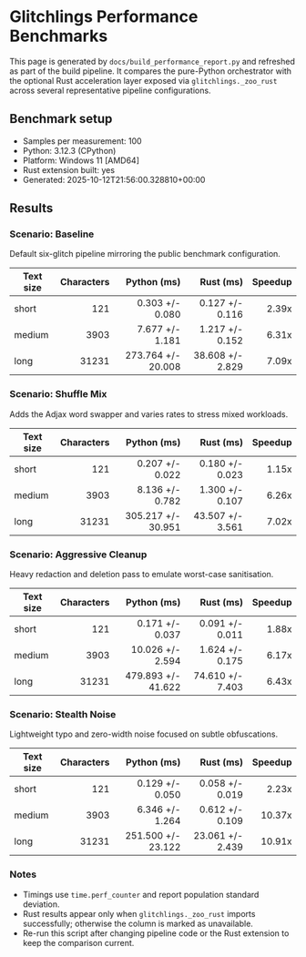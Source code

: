 # Glitchlings Performance Benchmarks

This page is generated by `docs/build_performance_report.py` and refreshed as part of the build pipeline. It compares the pure-Python orchestrator with the optional Rust acceleration layer exposed via `glitchlings._zoo_rust` across several representative pipeline configurations.

## Benchmark setup

- Samples per measurement: 100
- Python: 3.12.3 (CPython)
- Platform: Windows 11 [AMD64]
- Rust extension built: yes
- Generated: 2025-10-12T21:56:00.328810+00:00

## Results

### Scenario: Baseline

Default six-glitch pipeline mirroring the public benchmark configuration.

| Text size | Characters | Python (ms) | Rust (ms) | Speedup |
| --- | ---: | ---: | ---: | ---: |
| short | 121 | 0.303 +/- 0.080 | 0.127 +/- 0.116 | 2.39x |
| medium | 3903 | 7.677 +/- 1.181 | 1.217 +/- 0.152 | 6.31x |
| long | 31231 | 273.764 +/- 20.008 | 38.608 +/- 2.829 | 7.09x |

### Scenario: Shuffle Mix

Adds the Adjax word swapper and varies rates to stress mixed workloads.

| Text size | Characters | Python (ms) | Rust (ms) | Speedup |
| --- | ---: | ---: | ---: | ---: |
| short | 121 | 0.207 +/- 0.022 | 0.180 +/- 0.023 | 1.15x |
| medium | 3903 | 8.136 +/- 0.782 | 1.300 +/- 0.107 | 6.26x |
| long | 31231 | 305.217 +/- 30.951 | 43.507 +/- 3.561 | 7.02x |

### Scenario: Aggressive Cleanup

Heavy redaction and deletion pass to emulate worst-case sanitisation.

| Text size | Characters | Python (ms) | Rust (ms) | Speedup |
| --- | ---: | ---: | ---: | ---: |
| short | 121 | 0.171 +/- 0.037 | 0.091 +/- 0.011 | 1.88x |
| medium | 3903 | 10.026 +/- 2.594 | 1.624 +/- 0.175 | 6.17x |
| long | 31231 | 479.893 +/- 41.622 | 74.610 +/- 7.403 | 6.43x |

### Scenario: Stealth Noise

Lightweight typo and zero-width noise focused on subtle obfuscations.

| Text size | Characters | Python (ms) | Rust (ms) | Speedup |
| --- | ---: | ---: | ---: | ---: |
| short | 121 | 0.129 +/- 0.050 | 0.058 +/- 0.019 | 2.23x |
| medium | 3903 | 6.346 +/- 1.264 | 0.612 +/- 0.109 | 10.37x |
| long | 31231 | 251.500 +/- 23.122 | 23.061 +/- 2.439 | 10.91x |


### Notes

- Timings use `time.perf_counter` and report population standard deviation.
- Rust results appear only when `glitchlings._zoo_rust` imports successfully; otherwise the column is marked as unavailable.
- Re-run this script after changing pipeline code or the Rust extension to keep the comparison current.
